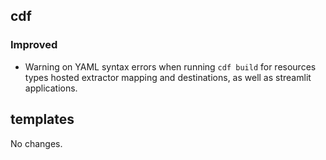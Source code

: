 ## cdf 

### Improved

- Warning on YAML syntax errors when running `cdf build` for resources
types hosted extractor mapping and destinations, as well as streamlit
applications.

## templates

No changes.